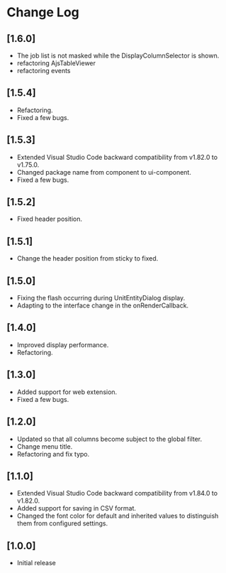 # Change Log

## [1.6.0]

- The job list is not masked while the DisplayColumnSelector is shown.
- refactoring AjsTableViewer
- refactoring events

## [1.5.4]

- Refactoring.
- Fixed a few bugs.

## [1.5.3]

- Extended Visual Studio Code backward compatibility from v1.82.0 to v1.75.0.
- Changed package name from component to ui-component.
- Fixed a few bugs.

## [1.5.2]

- Fixed header position.

## [1.5.1]

- Change the header position from sticky to fixed.

## [1.5.0]

- Fixing the flash occurring during UnitEntityDialog display.
- Adapting to the interface change in the onRenderCallback.

## [1.4.0]

- Improved display performance.
- Refactoring.

## [1.3.0]

- Added support for web extension.
- Fixed a few bugs.

## [1.2.0]

- Updated so that all columns become subject to the global filter.
- Change menu title.
- Refactoring and fix typo.

## [1.1.0]

- Extended Visual Studio Code backward compatibility from v1.84.0 to v1.82.0.
- Added support for saving in CSV format.
- Changed the font color for default and inherited values to distinguish them from configured settings.

## [1.0.0]

- Initial release
